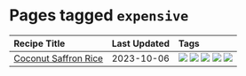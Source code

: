 # Pages tagged `expensive`

|Recipe Title|Last Updated|Tags
|:---|:---|:---|
|[Coconut Saffron Rice](../recipes/coconutsaffronrice.md)|2023-10-06|[![](https://img.shields.io/badge/tag-expensive-cb29b)](../tags/expensive.md) [![](https://img.shields.io/badge/tag-rice-8ce73b)](../tags/rice.md) [![](https://img.shields.io/badge/tag-sides-062ab)](../tags/sides.md) [![](https://img.shields.io/badge/tag-stovetop-28ab17)](../tags/stovetop.md) [![](https://img.shields.io/badge/tag-thai-8344b1)](../tags/thai.md)|